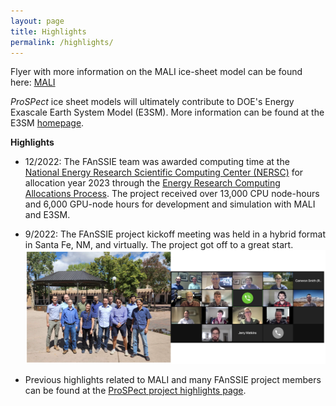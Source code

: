 ```yaml
---
layout: page
title: Highlights
permalink: /highlights/
---
```


Flyer with more information on the MALI ice-sheet model can be found here:  [MALI](https://climatemodeling.science.energy.gov/sites/default/files/technical-highlights/TechnicalHighlight_MALI.pdf)

*ProSPect* ice sheet models will ultimately contribute to DOE's Energy Exascale Earth System Model (E3SM). More information can be found at the E3SM [homepage](https://e3sm.org/).


**Highlights**


* 12/2022: The FAnSSIE team was awarded computing time at the [National Energy Research Scientific Computing Center (NERSC)](https://www.nersc.gov/) for allocation year 2023 through the [Energy Research Computing Allocations Process](https://www.nersc.gov/users/accounts/allocations/request-form/).  The project received over 13,000 CPU node-hours and 6,000 GPU-node hours for development and simulation with MALI and E3SM.

* 9/2022: The FAnSSIE project kickoff meeting was held in a hybrid format in Santa Fe, NM, and virtually.  The project got off to a great start.
![abumipMali](images/kickoff-meeting-photo.png)

* Previous highlights related to MALI and many FAnSSIE project members can be found at the [ProSPect project highlights page](https://doe-prospect.github.io/highlights).
